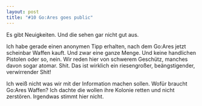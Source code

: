 ```yaml
---
layout: post
title: "#10 Go:Ares goes public"
---
```


Es gibt Neuigkeiten. Und die sehen gar nicht gut aus.

Ich habe gerade einen anonymen Tipp erhalten, nach dem Go:Ares jetzt scheinbar Waffen kauft. Und zwar eine ganze Menge. Und keine handlichen Pistolen oder so, nein. Wir reden hier von schwerem Geschütz, manches davon sogar atomar. Shit. Das ist wirklich ein riesengroßer, beängstigender, verwirrender Shit!

Ich weiß nicht was wir mit der Information machen sollen. Wofür braucht Go:Ares Waffen? Ich dachte die wollen ihre Kolonie retten und nicht zerstören. Irgendwas stimmt hier nicht.
